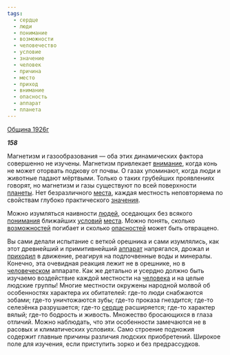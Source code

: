 ```yaml
---
tags:
  - сердце
  - люди
  - понимание
  - возможности
  - человечество
  - условие
  - значение
  - человек
  - причина
  - место
  - приход
  - внимание
  - опасность
  - аппарат
  - планета
---
```

[Община 1926г](https://127.0.0.1:4002/agni/1926)

___158___

Магнетизм и газообразования — оба этих динамических фактора совершенно не изучены. Магнетизм привлекает [внимание](../../../tags/#внимание), когда конь не может оторвать подкову от почвы. О газах упоминают, когда люди и животные падают мёртвыми. Только о таких грубейших проявлениях говорят, но магнетизм и газы существуют по всей поверхности [планеты](../../../tags/#планета). Нет безразличного [места](../../../tags/#место), каждая местность неповторяема по свойствам глубоко практического [значения](../../../tags/#значение).   

Можно изумляться наивности [людей](../../../tags/#люди), оседающих без всякого [понимания](../../../tags/#понимание) ближайших [условий](../../../tags/#условие) [места](../../../tags/#место). Можно понять, сколько [возможностей](../../../tags/#возможности) погибает и сколько [опасностей](../../../tags/#опасность) может быть отвращено.   

Вы сами делали испытание с веткой орешника и сами изумлялись, как этот древнейший и примитивнейший [аппарат](../../../tags/#аппарат) напрягался, дрожал и [приходил](../../../tags/#приход) в движение, реагируя на подпочвенные воды и минералы. Конечно, эта очевидная реакция лежит не в орешнике, но в [человеческом](../../../tags/#человечество) аппарате. Как же детально и усердно должно быть изучаемо воздействие каждой местности на [человека](../../../tags/#человек) и на целые людские группы! Многие местности окружены народной молвой об особенностях характера их обитателей: где-то люди снабжаются зобами; где-то уничтожаются зубы; где-то проказа гнездится; где-то селезёнка разрушается; где-то [сердце](../../../tags/#сердце) расширяется; где-то характер вялый; где-то бодрость и живость. Множество бросающихся в глаза отличий. Можно наблюдать, что эти особенности замечаются не в расовых и климатических условиях. Само строение подножия содержит главные причины различия людских приобретений. Широкое поле для изучения, если приступить зорко и без предрассудков.   

